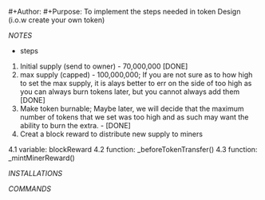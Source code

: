 #+Author:
#+Purpose: To implement the steps needed in token Design (i.o.w create your own token)

_NOTES_

- steps

1. Initial supply (send to owner) - 70,000,000 [DONE]
2. max supply (capped) - 100,000,000; If you are not sure as to how high to set the max supply, it is alays better to err on the side of too high as you can always burn tokens later, but you cannot always add them [DONE]
3. Make token burnable; Maybe later, we will decide that the maximum number of tokens that we set was too high and as such may want the ability to burn the extra. - [DONE]
4. Creat a block reward to distribute new supply to miners

4.1 variable: blockReward
4.2 function: \_beforeTokenTransfer()
4.3 function: \_mintMinerReward()

_INSTALLATIONS_

_COMMANDS_

